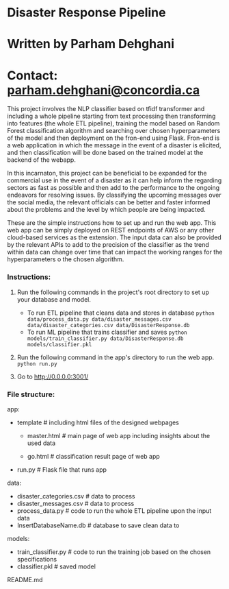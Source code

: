 # Disaster Response Pipeline 
# Written by Parham Dehghani
# Contact: parham.dehghani@concordia.ca


This project involves the NLP classifier based on tfidf transformer and including a whole pipeline
starting from text processing then transforming into features (the whole ETL pipeline), training the model 
based on Random Forest classification algorithm and searching over chosen hyperparameters of the model and 
then deployment on the fron-end using Flask. Fron-end is a web application in which the message in the event 
of a disaster is elicited, and then classification will be done based on the trained model at the backend of 
the webapp. 

In this incarnaton, this project can be beneficial to be expanded for the commercial use in the event 
of a disaster as it can help inform the regarding sectors as fast as possible and then add to the performance to
the ongoing endeavors for resolving issues. By classifying the upcoming messages over the social media, the relevant
officials can be better and faster informed about the problems and the level by which people are being impacted. 


These are the simple instructions how to set up and run the web app. This web app can be simply deployed on REST endpoints 
of AWS or any other cloud-based services as the extension. The input data can also be provided by the relevant APIs to add
to the precision of the classifier as the trend within data can change over time that can impact the working ranges for the 
hyperparameters o the chosen algorithm.
 

### Instructions:
1. Run the following commands in the project's root directory to set up your database and model.

    - To run ETL pipeline that cleans data and stores in database
        `python data/process_data.py data/disaster_messages.csv data/disaster_categories.csv data/DisasterResponse.db`
    - To run ML pipeline that trains classifier and saves
        `python models/train_classifier.py data/DisasterResponse.db models/classifier.pkl`

2. Run the following command in the app's directory to run the web app.
    `python run.py`

3. Go to http://0.0.0.0:3001/


### File structure:
app:

- template # including html files of the designed webpages

	- master.html # main page of web app including insights about the used data

	- go.html # classification result page of web app

- run.py # Flask file that runs app

data:

- disaster_categories.csv # data to process
- disaster_messages.csv # data to process
- process_data.py # code to run the whole ETL pipeline upon the input data
- InsertDatabaseName.db # database to save clean data to

models:

- train_classifier.py # code to run the training job based on the chosen specifications
- classifier.pkl # saved model

README.md
